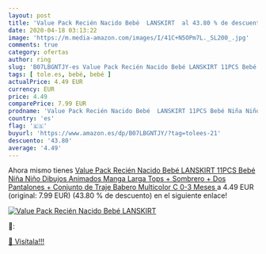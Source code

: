```yaml
---
layout: post
title: 'Value Pack Recién Nacido Bebé  LANSKIRT  al 43.80 % de descuento'
date: 2020-04-18 03:13:22
image: 'https://m.media-amazon.com/images/I/41C+N5OPm7L._SL200_.jpg'
comments: true
category: ofertas
author: ring
slug: 'B07LBGNTJY-es Value Pack Recién Nacido Bebé LANSKIRT 11PCS Bebé Niña...'
tags: [ tole.es, bebé, bebé ]
actualPrice: 4.49 EUR
currency: EUR
price: 4.49
comparePrice: 7.99 EUR
prodname: 'Value Pack Recién Nacido Bebé  LANSKIRT 11PCS Bebé Niña Niño Dibujos Animados Manga Larga Tops + Sombrero + Dos Pantalones + Conjunto de Traje Babero  Multicolor C  0-3 Meses '
country: 'es'
flag: '🇪🇸'
buyurl: 'https://www.amazon.es/dp/B07LBGNTJY/?tag=tolees-21'
descuento: '43.80'
average: '4.49'
---
```


Ahora mismo tienes [Value Pack Recién Nacido Bebé  LANSKIRT 11PCS Bebé Niña Niño Dibujos Animados Manga Larga Tops + Sombrero + Dos Pantalones + Conjunto de Traje Babero  Multicolor C  0-3 Meses ](https://www.amazon.es/dp/B07LBGNTJY/?tag=tolees-21) a 4.49 EUR (original: 7.99 EUR) (43.80 %  de descuento) en el siguiente enlace!

[![Value Pack Recién Nacido Bebé  LANSKIRT ](https://m.media-amazon.com/images/I/41C+N5OPm7L._SL200_.jpg)](https://www.amazon.es/dp/B07LBGNTJY/?tag=tolees-21)

🔎:


[🛒 Visítala!!!](https://www.amazon.es/dp/B07LBGNTJY/?tag=tolees-21)
